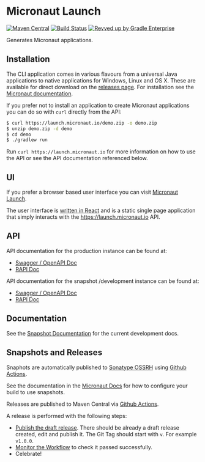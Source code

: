 # Micronaut Launch

[![Maven Central](https://img.shields.io/maven-central/v/io.micronaut.starter/micronaut-starter-core.svg?label=Maven%20Central)](https://search.maven.org/artifact/io.micronaut.starter/micronaut-starter-core)
[![Build Status](https://github.com/micronaut-projects/micronaut-starter/workflows/Java%20CI/badge.svg)](https://github.com/micronaut-projects/micronaut-starter/actions)
[![Revved up by Gradle Enterprise](https://img.shields.io/badge/Revved%20up%20by-Gradle%20Enterprise-06A0CE?logo=Gradle&labelColor=02303A)](https://ge.micronaut.io/scans)

Generates Micronaut applications.

## Installation

The CLI application comes in various flavours from a universal Java applications to native applications for Windows, Linux and OS X. These are available for direct download on the [releases page](https://github.com/micronaut-projects/micronaut-starter/releases). For installation see the [Micronaut documentation](https://docs.micronaut.io/latest/guide/index.html#buildCLI).

If you prefer not to install an application to create Micronaut applications you can do so with `curl` directly from the API:

```bash
$ curl https://launch.micronaut.io/demo.zip -o demo.zip
$ unzip demo.zip -d demo
$ cd demo
$ ./gradlew run
```

Run `curl https://launch.micronaut.io` for more information on how to use the API or see the API documentation referenced below.

## UI

If you prefer a browser based user interface you can visit [Micronaut Launch](https://micronaut.io/launch).

The user interface is [written in React](https://github.com/micronaut-projects/micronaut-starter-ui/tree/master/main/src/main/js/launch) and is a static single page application that simply interacts with the https://launch.micronaut.io API.

## API

API documentation for the production instance can be found at:

* [Swagger / OpenAPI Doc](https://launch.micronaut.io/swagger/views/swagger-ui/index.html)
* [RAPI Doc](https://launch.micronaut.io/swagger/views/rapidoc/index.html)

API documentation for the snapshot /development instance can be found at:

* [Swagger / OpenAPI Doc](https://snapshot.micronaut.io/swagger/views/swagger-ui/index.html)
* [RAPI Doc](https://snapshot.micronaut.io/swagger/views/rapidoc/index.html)

## Documentation

<!-- See the [Documentation](https://micronaut-projects.github.io/micronaut-starter/1.0.x/guide/) for more information. -->

See the [Snapshot Documentation](https://micronaut-projects.github.io/micronaut-starter/snapshot/guide/) for the current development docs.

## Snapshots and Releases

Snaphots are automatically published to [Sonatype OSSRH](https://s01.oss.sonatype.org/content/repositories/snapshots/) using [Github Actions](https://github.com/micronaut-projects/micronaut-starter/actions).

See the documentation in the [Micronaut Docs](https://docs.micronaut.io/latest/guide/index.html#usingsnapshots) for how to configure your build to use snapshots.

Releases are published to Maven Central via [Github Actions](https://github.com/micronaut-projects/micronaut-starter/actions).

A release is performed with the following steps:

* [Publish the draft release](https://github.com/micronaut-projects/micronaut-starter/releases). There should be already a draft release created, edit and publish it. The Git Tag should start with `v`. For example `v1.0.0`.
* [Monitor the Workflow](https://github.com/micronaut-projects/micronaut-starter/actions?query=workflow%3ARelease) to check it passed successfully.
* Celebrate!




